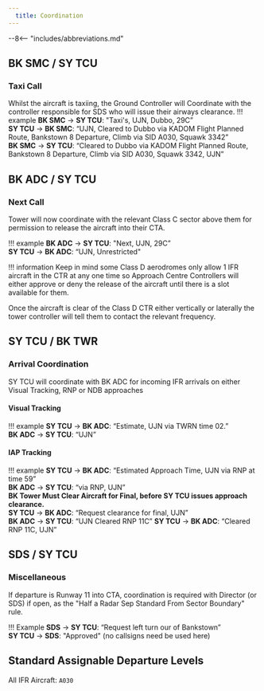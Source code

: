 ```yaml
---
  title: Coordination
---
```


--8<-- "includes/abbreviations.md"

## BK SMC / SY TCU

### Taxi Call

Whilst the aircraft is taxiing, the Ground Controller will Coordinate with the controller responsible for SDS who will issue their airways clearance.
!!! example
    **BK SMC** -> **SY TCU**: "Taxi's, UJN, Dubbo, 29C”  
    **SY TCU** -> **BK SMC**: “UJN, Cleared to Dubbo via KADOM Flight Planned Route, Bankstown 8 Departure, Climb via SID A030, Squawk 3342”  
    **BK SMC** -> **SY TCU**: “Cleared to Dubbo via KADOM Flight Planned Route, Bankstown 8 Departure, Climb via SID A030, Squawk 3342, UJN”  


## BK ADC / SY TCU

### Next Call

Tower will now coordinate with the relevant Class C sector above them for permission to release the aircraft into their CTA.

!!! example
    **BK ADC** -> **SY TCU**: "Next, UJN, 29C”  
    **SY TCU** -> **BK ADC**: “UJN, Unrestricted"

!!! information
    Keep in mind some Class D aerodromes only allow 1 IFR aircraft in the CTR at any one time so Approach Centre Controllers will either approve or deny the release of the aircraft until there is a slot available for them.

Once the aircraft is clear of the Class D CTR either vertically or laterally the tower controller will tell them to contact the relevant frequency. 

## SY TCU / BK TWR

### Arrival Coordination

SY TCU will coordinate with BK ADC for incoming IFR arrivals on either Visual Tracking, RNP or NDB approaches

#### Visual Tracking

!!! example
    **SY TCU** -> **BK ADC**: “Estimate, UJN via TWRN time 02.”  
    **BK ADC** -> **SY TCU**: “UJN” 

#### IAP Tracking

!!! example
    **SY TCU** -> **BK ADC**: “Estimated Approach Time, UJN via RNP at time 59”  
    **BK ADC** -> **SY TCU**: “via RNP, UJN”   
    **BK Tower Must Clear Aircraft for Final, before SY TCU issues approach clearance.**  
    **SY TCU** -> **BK ADC**: “Request clearance for final, UJN”  
    **BK ADC** -> **SY TCU**: “UJN Cleared RNP 11C” 
    **SY TCU** -> **BK ADC**: “Cleared RNP 11C, UJN”  

## SDS / SY TCU

### Miscellaneous

If departure is Runway 11 into CTA, coordination is required with Director (or SDS) if open, as the "Half a Radar Sep Standard From Sector Boundary" rule.

!!! Example
    **SDS** -> **SY TCU**: “Request left turn our of Bankstown”  
    **SY TCU** -> **SDS**: "Approved" (no callsigns need be used here)  

## Standard Assignable Departure Levels

All IFR Aircraft: `A030`